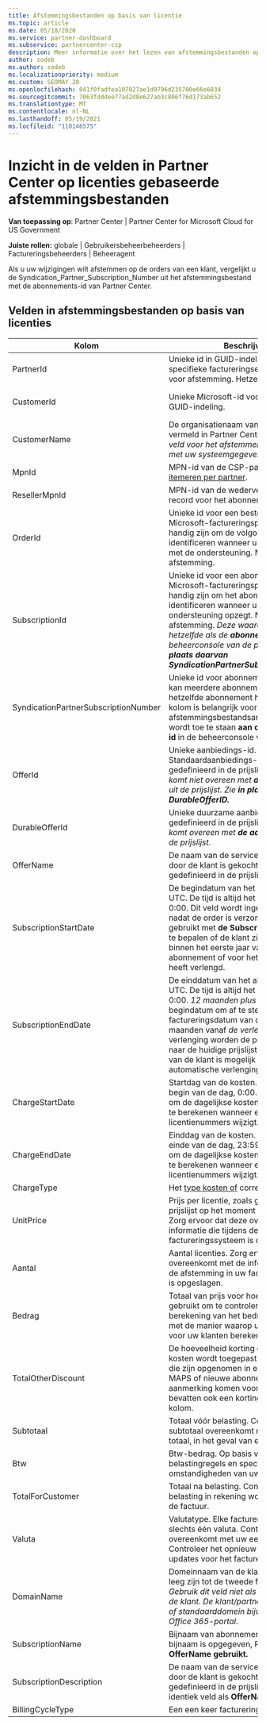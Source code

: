 ```yaml
---
title: Afstemmingsbestanden op basis van licentie
ms.topic: article
ms.date: 05/18/2020
ms.service: partner-dashboard
ms.subservice: partnercenter-csp
description: Meer informatie over het lezen van afstemmingsbestanden op basis van licenties in Partner Center. In dit artikel wordt uitgelegd wat de betekenis is van elk veld in uw op licenties gebaseerde reconbestand.
author: sodeb
ms.author: sodeb
ms.localizationpriority: medium
ms.custom: SEOMAY.20
ms.openlocfilehash: 041f0fadfea107027ae1d9796d235700e66e6834
ms.sourcegitcommit: 7063fdddee77ad2d8e627ab3c806f76d173ab652
ms.translationtype: MT
ms.contentlocale: nl-NL
ms.lasthandoff: 05/19/2021
ms.locfileid: "110146575"
---
```

# <a name="understand-the-fields-in-partner-center-license-based-reconciliation-files"></a>Inzicht in de velden in Partner Center op licenties gebaseerde afstemmingsbestanden

**Van toepassing op**: Partner Center | Partner Center for Microsoft Cloud for US Government

**Juiste rollen:** globale | Gebruikersbeheerbeheerders | Factureringsbeheerders | Beheeragent

Als u uw wijzigingen wilt afstemmen  op de orders van een klant, vergelijkt u de Syndication_Partner_Subscription_Number uit het afstemmingsbestand met de abonnements-id van Partner Center. 

## <a name="fields-in-license-based-reconciliation-files"></a>Velden in afstemmingsbestanden op basis van licenties

| Kolom | Beschrijving | Voorbeeldwaarde |
| ------ | ----------- | ------------ |
| PartnerId | Unieke id in GUID-indeling voor een specifieke factureringsentiteit. Niet vereist voor afstemming. Hetzelfde in alle rijen. | *8ddd03642-test-test-test-46b58d356b4e* |
| CustomerId | Unieke Microsoft-id voor de klant in GUID-indeling. | *12ABCD34-001A-BCD2-987C-3210ABCD5678* |
| CustomerName | De organisatienaam van de klant, zoals vermeld in Partner Center. *Zeer belangrijk veld voor het afstemmen van de factuur met uw systeemgegevens.* | *TestKlant A* |
| MpnId | MPN-id van de CSP-partner. Zie [itemeren per partner](use-the-reconciliation-files.md#itemize-reconciliation-files-by-partner). | *4390934* |
| ResellerMpnId | MPN-id van de wederverkoper van record voor het abonnement.  |
| OrderId | Unieke id voor een bestelling in het Microsoft-factureringsplatform. Kan handig zijn om de volgorde te identificeren wanneer u contact opstelt met de ondersteuning. Niet gebruikt voor afstemming. | *566890604832738111* |
| SubscriptionId | Unieke id voor een abonnement in het Microsoft-factureringsplatform. Kan handig zijn om het abonnement te identificeren wanneer u contact op met de ondersteuning opzegt. Niet gebruikt voor afstemming. *Deze waarde is niet hetzelfde als de **abonnements-id** in de beheerconsole van de partner. Zie in **plaats daarvan SyndicationPartnerSubscriptionNumber.*** | *usCBMgAAAAAAAAIA* |
| SyndicationPartnerSubscriptionNumber | Unieke id voor abonnementen. Een klant kan meerdere abonnementen voor hetzelfde abonnement hebben. Deze kolom is belangrijk voor afstemmingsbestandsanalyse. Dit veld wordt toe te staan **aan de abonnements-id** in de beheerconsole van de partner. | *fb977ab5-test-test-test-24c8d9591708* |
| OfferId | Unieke aanbiedings-id. Standaardaanbiedings-id, zoals gedefinieerd in de prijslijst. *Deze waarde komt niet overeen met **de aanbiedings-id** uit de prijslijst. Zie **in plaats daarvan DurableOfferID.*** | *FE616D64-E9A8-40EF-843F-152E9BBEF3D1* |
| DurableOfferId | Unieke duurzame aanbiedings-id, zoals gedefinieerd in de prijslijst. *Deze waarde komt overeen met **de aanbiedings-id** uit de prijslijst.* | *1017D7F3-6D7F-4BFA-BDD8-79BC8F104E0C* |
| OfferName | De naam van de serviceaanbieding die door de klant is gekocht, zoals gedefinieerd in de prijslijst. | *Microsoft Office 365 (abonnement E3)* |
| SubscriptionStartDate | De begindatum van het abonnement in UTC. De tijd is altijd het begin van de dag, 0:00. Dit veld wordt ingesteld op de dag nadat de order is verzonden. Wordt gebruikt met **de SubscriptionEndDate** om te bepalen of de klant zich nog steeds binnen het eerste jaar van het abonnement of voor het volgende jaar heeft verlengd. | *2/1/2019 0:00* |
| SubscriptionEndDate | De einddatum van het abonnement in UTC. De tijd is altijd het begin van de dag, 0:00. *12 maanden plus x **dagen*** na de begindatum om af te stemmen met de factureringsdatum van de partner of 12 maanden vanaf *de verlengingsdatum.* Bij verlenging worden de prijzen bijgewerkt naar de huidige prijslijst. Communicatie van de klant is mogelijk vereist voor automatische verlenging. | *2/1/2019 0:00* |
| ChargeStartDate | Startdag van de kosten. De tijd is altijd het begin van de dag, 0:00. Wordt gebruikt om de dagelijkse kosten *(pro rata-kosten)* te berekenen wanneer een klant de licentienummers wijzigt. | *2/1/2019 0:00* |
| ChargeEndDate | Einddag van de kosten. De tijd is altijd het einde van de dag, 23:59. Wordt gebruikt om de dagelijkse kosten *(pro rata-kosten)* te berekenen wanneer een klant de licentienummers wijzigt. | *2/28/2019 23:59* |
| ChargeType | Het [type kosten of](recon-file-charge-types.md) correctie. | Zie [kostentypen.](recon-file-charge-types.md) |
| UnitPrice | Prijs per licentie, zoals gepubliceerd in de prijslijst op het moment van aankoop. Zorg ervoor dat deze overeenkomt met de informatie die tijdens de afstemming in uw factureringssysteem is opgeslagen. | *6.82* |
| Aantal | Aantal licenties. Zorg ervoor dat deze overeenkomt met de informatie die tijdens de afstemming in uw factureringssysteem is opgeslagen. | *2* |
| Bedrag | Totaal van prijs voor hoeveelheid. Wordt gebruikt om te controleren of de berekening van het bedrag overeenkomt met de manier waarop u deze waarde voor uw klanten berekent. | *13.32* |
| TotalOtherDiscount | De hoeveelheid korting die op deze kosten wordt toegepast. Productlicenties die zijn opgenomen in een competentie of MAPS of nieuwe abonnementen die in aanmerking komen voor een incentive, bevatten ook een kortingsbedrag in deze kolom. | *2.32* |
| Subtotaal | Totaal vóór belasting. Controleert of uw subtotaal overeenkomt met het verwachte totaal, in het geval van een korting. | *11* |
| Btw | Btw-bedrag. Op basis van de belastingregels en specifieke omstandigheden van uw markt. | *0* |
| TotalForCustomer | Totaal na belasting. Controleert of er belasting in rekening wordt gebracht op de factuur. | *11* |
| Valuta | Valutatype. Elke factureringsentiteit heeft slechts één valuta. Controleer of deze overeenkomt met uw eerste factuur. Controleer het opnieuw na belangrijke updates voor het factureringsplatform. | *EUR* |
| DomainName | Domeinnaam van de klant. Dit veld kan leeg zijn tot de tweede factureringscyclus. *Gebruik dit veld niet als een unieke id voor de klant. De klant/partner kan het vanity- of standaarddomein bijwerken via de Office 365-portal.* | *example.onmicrosoft.com* |
| SubscriptionName | Bijnaam van abonnement. Als er geen bijnaam is opgegeven, Partner Center de **OfferName gebruikt.** | *PROJECT ONLINE* |
| SubscriptionDescription | De naam van de serviceaanbieding die door de klant is gekocht, zoals gedefinieerd in de prijslijst. (Dit is een identiek veld als **OfferName.)** | *PROJECT ONLINE PREMIUM ZONDER PROJECTCLIENT* |
| BillingCycleType | Een een keer factureringsfrequentie.| *Maandelijks* |
